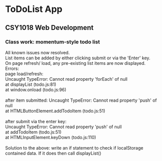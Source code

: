 # ToDoList App
## CSY1018 Web Development
### Class work: momentum-style todo list
All known issues now resolved. <br />
List items can be added by either clicking submit or via the 'Enter' key. <br />
On page refresh/ load, any pre-existing list items are now displayed. <br />
Errors:<br />
page load/refresh:<br />
Uncaught TypeError: Cannot read property 'forEach' of null<br />
    at displayList (todo.js:81)<br />
    at window.onload (todo.js:96)<br /> <br />
after item submitted:
Uncaught TypeError: Cannot read property 'push' of null<br />
    at HTMLButtonElement.addTodoItem (todo.js:51)<br /><br />
after submit via the enter key:<br />
Uncaught TypeError: Cannot read property 'push' of null<br />
    at addTodoItem (todo.js:51)<br />
    at HTMLInputElement.keyDown (todo.js:110)
<br />
<br />
Solution to the above: write an if statement to check if localStorage contained data. If it does then call displayList()